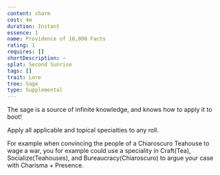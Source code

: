```yaml
---
content: charm
cost: 4m
duration: Instant
essence: 1
name: Providence of 10,000 Facts
rating: 1
requires: []
shortDescription: ~
splat: Second Sunrise
tags: []
trait: Lore
tree: Sage
type: Supplemental
---
```


The sage is a source of infinite knowledge, and knows how to apply it to boot!

Apply all applicable and topical specialties to any roll.

For example when convincing the people of a Chiaroscuro Teahouse to wage a war, you for example could use a speciality in Craft(Tea), Socialize(Teahouses), and Bureaucracy(Chiaroscuro) to argue your case with Charisma + Presence.
